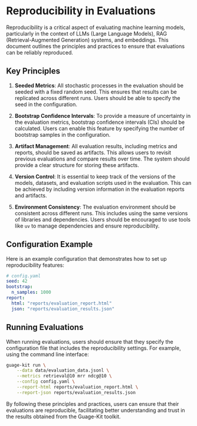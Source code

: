 # Reproducibility in Evaluations

Reproducibility is a critical aspect of evaluating machine learning models, particularly in the context of LLMs (Large Language Models), RAG (Retrieval-Augmented Generation) systems, and embeddings. This document outlines the principles and practices to ensure that evaluations can be reliably reproduced.

## Key Principles

1. **Seeded Metrics**: All stochastic processes in the evaluation should be seeded with a fixed random seed. This ensures that results can be replicated across different runs. Users should be able to specify the seed in the configuration.

2. **Bootstrap Confidence Intervals**: To provide a measure of uncertainty in the evaluation metrics, bootstrap confidence intervals (CIs) should be calculated. Users can enable this feature by specifying the number of bootstrap samples in the configuration.

3. **Artifact Management**: All evaluation results, including metrics and reports, should be saved as artifacts. This allows users to revisit previous evaluations and compare results over time. The system should provide a clear structure for storing these artifacts.

4. **Version Control**: It is essential to keep track of the versions of the models, datasets, and evaluation scripts used in the evaluation. This can be achieved by including version information in the evaluation reports and artifacts.

5. **Environment Consistency**: The evaluation environment should be consistent across different runs. This includes using the same versions of libraries and dependencies. Users should be encouraged to use tools like `uv` to manage dependencies and ensure reproducibility.

## Configuration Example

Here is an example configuration that demonstrates how to set up reproducibility features:

```yaml
# config.yaml
seed: 42
bootstrap:
  n_samples: 1000
report:
  html: "reports/evaluation_report.html"
  json: "reports/evaluation_results.json"
```

## Running Evaluations

When running evaluations, users should ensure that they specify the configuration file that includes the reproducibility settings. For example, using the command line interface:

```bash
guage-kit run \
    --data data/evaluation_data.jsonl \
    --metrics retrieval@10 mrr ndcg@10 \
    --config config.yaml \
    --report-html reports/evaluation_report.html \
    --report-json reports/evaluation_results.json
```

By following these principles and practices, users can ensure that their evaluations are reproducible, facilitating better understanding and trust in the results obtained from the Guage-Kit toolkit.